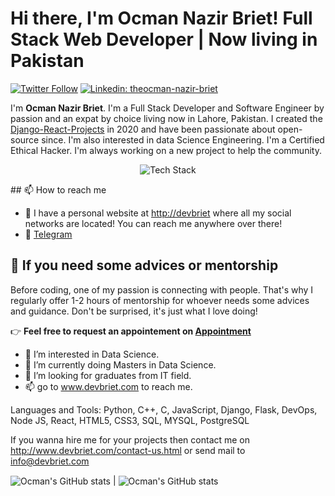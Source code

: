 # Hi there, I'm Ocman Nazir Briet! Full Stack Web Developer | Now living in Pakistan

[![Twitter Follow](https://img.shields.io/twitter/follow/ocmannazirbriet?label=Follow)](https://twitter.com/ocmannazirbriet)
[![Linkedin: theocman-nazir-briet](https://img.shields.io/badge/-ocman%20nazir%20briet-blue?style=flat-square&logo=Linkedin&logoColor=white&link=https://www.linkedin.com/in/ocman-nazir-briet/)](https://www.linkedin.com/in/ocman-nazir-briet/)

I'm **Ocman Nazir Briet**. I'm a Full Stack Developer and Software Engineer by passion and an expat by choice living now in Lahore, Pakistan. I created the [Django-React-Projects](https://github.com/ocman-nazir-briet) in 2020 and have been passionate about open-source since. I'm also interested in data Science Engineering. I'm a Certified Ethical Hacker. I'm always working on a new project to help the community.

<p align="center"><img src="https://skillicons.dev/icons?i=django,python,flask,nodejs,git,github,gitlab,linux,aws,react,html,css,javascript,vscode,cli" alt="Tech Stack" /> </p>
## 📫 How to reach me

* 🔗 I have a personal website at [http://devbriet](http://devbriet.com?utm_source=github&utm_medium=profile_readme&utm_campaign=fixed_link) where all my social networks are located! You can reach me anywhere over there!
* 💬 [Telegram](https://t.me/blackghost1337)

## 👋 If you need some advices or mentorship

Before coding, one of my passion is connecting with people. That's why I regularly offer 1-2 hours of mentorship for whoever needs some advices and guidance.
Don't be surprised, it's just what I love doing!

👉 **Feel free to request an appointement on [Appointment](http://www.devbriet.com/request-quote.html)**


- 👀 I’m interested in Data Science.
- 🌱 I’m currently doing Masters in Data Science.
- 💞️ I’m looking for graduates from IT field. 
- 📫 go to www.devbriet.com to reach me.

Languages and Tools:
Python, C++, C, JavaScript, Django, Flask, DevOps, Node JS, React, HTML5, CSS3, SQL, MYSQL, PostgreSQL

If you wanna hire me for your projects then contact me on http://www.devbriet.com/contact-us.html or send mail to info@devbriet.com

<img align="center" src="https://github-readme-stats.vercel.app/api?username=ocman-mnazir-briet&show_icons=true&include_all_commits=true&hide_border=true" alt="Ocman's GitHub stats" /> | <img align="center" src="https://github-readme-stats.vercel.app/api/top-langs/?username=ocman-nazir-briet&langs_count=8&layout=compact&hide_border=true" alt="Ocman's GitHub stats" />



<!---
ocman-nazir-briet/ocman-nazir-briet is a ✨ special ✨ repository because its `README.md` (this file) appears on your GitHub profile.
You can click the Preview link to take a look at your changes.
--->
